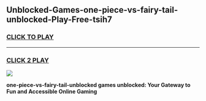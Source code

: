 
## Unblocked-Games-one-piece-vs-fairy-tail-unblocked-Play-Free-tsih7
<h3>
<a href="https://premium76.site?title=one-piece-vs-fairy-tail-unblocked&ref=18A1">CLICK TO PLAY</a></h3>
<hr>

<h3>
<a href="https://premium76.site?title=one-piece-vs-fairy-tail-unblocked&ref=18A1">CLICK 2 PLAY</a>
  
</h3>

<a href="https://premium76.site?title=one-piece-vs-fairy-tail-unblocked&ref=18A1"><img src="https://clearcache.store/games.png"></a>


**one-piece-vs-fairy-tail-unblocked games unblocked: Your Gateway to Fun and Accessible Online Gaming**

